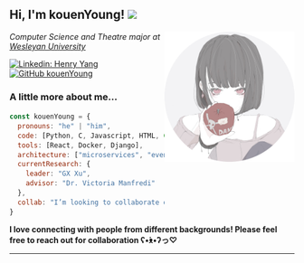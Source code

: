 <h2> Hi, I'm kouenYoung! <img src="https://media.giphy.com/media/mGcNjsfWAjY5AEZNw6/giphy.gif" width="50"></h2>
<img align='right' src="assets/0_round2.png" width="230">
<p><em>Computer Science and Theatre major at <a href="https://www.wesleyan.edu">Wesleyan University</a></br>
</em></p>

[![Linkedin: Henry Yang](https://img.shields.io/badge/LinkedIn-blue/?style=flat&color=ff69b4&logo=linkedin&labelColor=blue)](https://www.linkedin.com/in/hongyuan-yang)
[![GitHub kouenYoung](https://img.shields.io/github/followers/kouenYoung?label=follow&style=social)](https://github.com/kouenYoung)


### A little more about me...  

```javascript
const kouenYoung = {
  pronouns: "he" | "him",
  code: [Python, C, Javascript, HTML, CSS],
  tools: [React, Docker, Django],
  architecture: ["microservices", "event-driven", "design system pattern"],
  currentResearch: {
    leader: "GX Xu",
    advisor: "Dr. Victoria Manfredi"
  },
  collab: "I’m looking to collaborate on AMV/GMV projects."
}
```

<b>I love connecting with people from different backgrounds! Please feel free to reach out for collaboration ʕ•́ᴥ•̀ʔっ♡</b>

---

<!---
kouenYoung/kouenYoung is a ✨ special ✨ repository because its `README.md` (this file) appears on your GitHub profile.
You can click the Preview link to take a look at your changes.
--->
